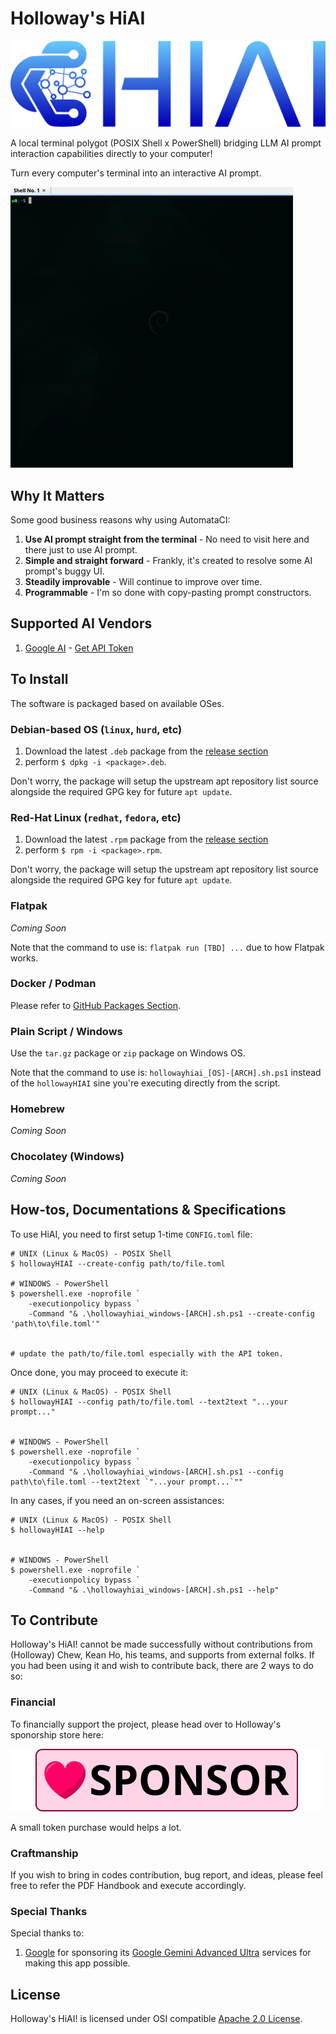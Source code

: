 # Holloway's HiAI
[![hollowayHIAI](src/icons/banner_1200x330.svg)](#holloways-hiai)

A local terminal polygot (POSIX Shell x PowerShell) bridging LLM AI prompt
interaction capabilities directly to your computer!

Turn every computer's terminal into an interactive AI prompt.

[![hollowayHIAI-demo-debian](src/screenshots/hiAI-demo-debian.gif)](#holloways-hiai)




## Why It Matters

Some good business reasons why using AutomataCI:

1. **Use AI prompt straight from the terminal** - No need to visit here and
   there just to use AI prompt.
2. **Simple and straight forward** - Frankly, it's created to resolve some AI
    prompt's buggy UI.
3. **Steadily improvable** - Will continue to improve over time.
4. **Programmable** - I'm so done with copy-pasting prompt constructors.




## Supported AI Vendors

1. [Google AI](https://ai.google.dev/docs/gemini_api_overview) - [Get API Token](https://gemini.google.com/app)




## To Install

The software is packaged based on available OSes.



### Debian-based OS (`linux`, `hurd`, etc)

1. Download the latest `.deb` package from the [release section](https://github.com/ChewKeanHo/APP_hiAI/releases)
2. perform `$ dpkg -i <package>.deb`.

Don't worry, the package will setup the upstream apt repository list source
alongside the required GPG key for future `apt update`.



### Red-Hat Linux (`redhat`, `fedora`, etc)

1. Download the latest `.rpm` package from the [release section](https://github.com/ChewKeanHo/APP_hiAI/releases)
2. perform `$ rpm -i <package>.rpm`.

Don't worry, the package will setup the upstream apt repository list source
alongside the required GPG key for future `apt update`.



### Flatpak

*Coming Soon*

Note that the command to use is: `flatpak run [TBD] ...` due to how Flatpak
works.



### Docker / Podman

Please refer to [GitHub Packages Section](https://github.com/ChewKeanHo/APP_hiAI/pkgs/container/hollowayhiai).



### Plain Script / Windows

Use the `tar.gz` package or `zip` package on Windows OS.

Note that the command to use is: `hollowayhiai_[OS]-[ARCH].sh.ps1` instead of
the `hollowayHIAI` sine you're executing directly from the script.



### Homebrew

*Coming Soon*



### Chocolatey (Windows)

*Coming Soon*




## How-tos, Documentations & Specifications

To use HiAI, you need to first setup 1-time `CONFIG.toml` file:

```
# UNIX (Linux & MacOS) - POSIX Shell
$ hollowayHIAI --create-config path/to/file.toml

# WINDOWS - PowerShell
$ powershell.exe -noprofile `
	-executionpolicy bypass `
	-Command "& .\hollowayhiai_windows-[ARCH].sh.ps1 --create-config 'path\to\file.toml'"


# update the path/to/file.toml especially with the API token.
```

Once done, you may proceed to execute it:

```
# UNIX (Linux & MacOS) - POSIX Shell
$ hollowayHIAI --config path/to/file.toml --text2text "...your prompt..."


# WINDOWS - PowerShell
$ powershell.exe -noprofile `
	-executionpolicy bypass `
	-Command "& .\hollowayhiai_windows-[ARCH].sh.ps1 --config path\to\file.toml --text2text `"...your prompt...`""
```

In any cases, if you need an on-screen assistances:
```
# UNIX (Linux & MacOS) - POSIX Shell
$ hollowayHIAI --help


# WINDOWS - PowerShell
$ powershell.exe -noprofile `
	-executionpolicy bypass `
	-Command "& .\hollowayhiai_windows-[ARCH].sh.ps1 --help"
```




## To Contribute

Holloway's HiAI! cannot be made successfully without contributions from
(Holloway) Chew, Kean Ho, his teams, and supports from external folks. If you
had been using it and wish to contribute back, there are 2 ways to do so:



### Financial

To financially support the project, please head over to Holloway's sponorship
store here:

[![Sponsor](.github/images/sponsor_en_210x50.svg)](https://github.com/sponsors/hollowaykeanho)

A small token purchase would helps a lot.



### Craftmanship

If you wish to bring in codes contribution, bug report, and ideas, please feel
free to refer the PDF Handbook and execute accordingly.



### Special Thanks

Special thanks to:

1. [Google](https://gemini.google.com/) for sponsoring its
[Google Gemini Advanced Ultra](https://ai.google.dev/pricing) services
for making this app possible.




## License
Holloway's HiAI! is licensed under OSI compatible
[Apache 2.0 License](LICENSE.txt).
